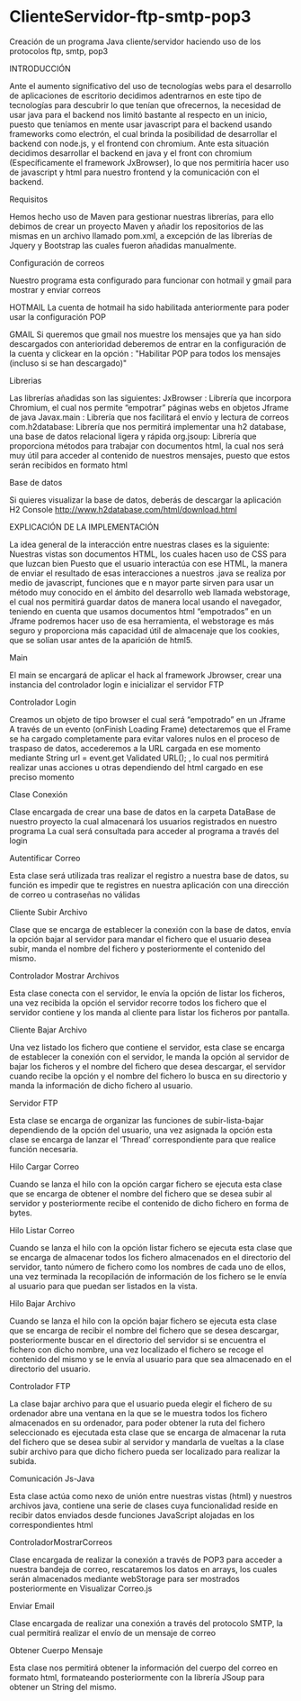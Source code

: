 # ClienteServidor-ftp-smtp-pop3
Creación de un programa Java cliente/servidor haciendo uso de los protocolos ftp, smtp, pop3

INTRODUCCIÓN

Ante el aumento significativo del uso de tecnologías webs para el desarrollo de aplicaciones de escritorio decidimos adentrarnos en este tipo de tecnologías para descubrir lo que tenían que ofrecernos, la necesidad de usar java para el backend nos limitó bastante al respecto en un inicio, puesto que teníamos en mente usar javascript para el backend usando frameworks como electrón, el cual brinda la posibilidad de desarrollar el backend con node.js, y el frontend con chromium. Ante esta situación decidimos desarrollar el backend en java y el front con chromium (Específicamente el framework JxBrowser), lo que nos permitiría hacer uso de javascript y html para nuestro frontend y la comunicación con el backend.

Requisitos

Hemos hecho uso de Maven para gestionar nuestras librerías, para ello debimos de crear un proyecto Maven y añadir los repositorios de las mismas en un archivo llamado pom.xml, a excepción de las librerías de Jquery y Bootstrap las cuales fueron añadidas manualmente.

Configuración de correos 

Nuestro programa esta configurado para funcionar con hotmail y gmail para mostrar y enviar correos

HOTMAIL
La cuenta de hotmail ha sido habilitada anteriormente para poder usar la configuración POP

GMAIL
Si queremos que gmail nos muestre los mensajes que ya han sido descargados con anterioridad deberemos de entrar en la configuración de la cuenta y clickear en la opción : "Habilitar POP para todos los mensajes (incluso si se han descargado)"

Librerias

Las librerías añadidas son las siguientes:
JxBrowser : Librería que incorpora Chromium, el cual nos permite “empotrar” páginas webs en objetos Jframe de java
Javax.main : Librería que nos facilitará el envío y lectura de correos
com.h2database: Librería que nos permitirá implementar una h2 database, una base de datos relacional ligera y rápida
org.jsoup: Librería que proporciona métodos para trabajar con documentos html, la cual nos será muy útil para acceder al contenido de nuestros mensajes, puesto que estos serán recibidos en formato html


Base de datos

Si quieres visualizar la base de datos, deberás de descargar la aplicación H2 Console
http://www.h2database.com/html/download.html

EXPLICACIÓN DE LA IMPLEMENTACIÓN

La idea general de la interacción entre nuestras clases es la siguiente:
Nuestras vistas son documentos HTML, los cuales hacen uso de CSS para que luzcan bien
Puesto que el usuario interactúa con ese HTML, la manera de enviar el resultado de esas interacciones a nuestros .java se realiza por medio de javascript, funciones que e n mayor parte sirven para usar un método muy conocido en el ámbito del desarrollo web llamada webstorage, el cual nos permitirá guardar datos de manera local usando el navegador, teniendo en cuenta que usamos documentos html “empotrados” en un Jframe podremos hacer uso de esa herramienta, el webstorage es más seguro y proporciona más capacidad útil de almacenaje que los cookies, que se solían usar antes de la aparición de html5.

Main

El main se encargará de aplicar el hack al framework Jbrowser, crear una instancia del controlador login e inicializar el servidor FTP

Controlador Login

Creamos un objeto de tipo browser el cual será “empotrado” en un Jframe
A través de un evento (onFinish Loading Frame) detectaremos que el Frame se ha cargado completamente para evitar valores nulos en el proceso de traspaso de datos, accederemos a la URL cargada en ese momento mediante String url = event.get Validated URL(); , lo cual nos permitirá realizar unas acciones u otras dependiendo del html cargado en ese preciso momento

Clase Conexión

Clase encargada de crear una base de datos en la carpeta DataBase de nuestro proyecto la cual almacenará los usuarios registrados en nuestro programa
La cual será consultada para acceder al programa a través del login

Autentificar Correo

Esta clase será utilizada tras realizar el registro a nuestra base de datos, su función es impedir que te registres en nuestra aplicación con una dirección de correo u contraseñas no válidas

Cliente Subir Archivo

Clase que se encarga de establecer la conexión con la base de datos, envía la opción bajar al servidor para mandar el fichero que el usuario desea subir, manda el nombre del fichero y posteriormente el contenido del mismo.


Controlador Mostrar Archivos

Esta clase conecta con el servidor, le envía la opción de listar los ficheros, una vez recibida la opción el servidor recorre todos los fichero que el servidor contiene y los manda al cliente para listar los ficheros por pantalla.

Cliente Bajar Archivo

Una vez listado los fichero que contiene el servidor, esta clase se encarga de establecer la conexión con el servidor, le manda la opción al servidor de bajar los ficheros y el nombre del fichero que desea descargar, el servidor cuando recibe la opción y el nombre del fichero lo busca en su directorio y manda la información de dicho fichero al usuario.

Servidor FTP

Esta clase se encarga de organizar las funciones de subir-lista-bajar dependiendo de la opción del usuario, una vez asignada la opción esta clase se encarga de lanzar el ‘Thread’ correspondiente para que realice función necesaria.

Hilo Cargar Correo

Cuando se lanza el hilo con la opción cargar fichero se ejecuta esta clase que se encarga de obtener el nombre del fichero que se desea subir al servidor y posteriormente recibe el contenido de dicho fichero en forma de bytes.

Hilo Listar Correo

Cuando se lanza el hilo con la opción listar fichero se ejecuta esta clase que se encarga de almacenar todos los fichero almacenados en el directorio del servidor, tanto número de fichero como los nombres de cada uno de ellos, una vez terminada la recopilación de información de los fichero se le envía al usuario para que puedan ser listados en la vista.

Hilo Bajar Archivo

Cuando se lanza el hilo con la opción bajar fichero se ejecuta esta clase que se encarga de
recibir el nombre del fichero que se desea descargar, posteriormente buscar en el directorio del servidor si se encuentra el fichero con dicho nombre, una vez localizado el fichero se recoge el contenido del mismo y se le envía al usuario para que sea almacenado en el directorio del usuario.

Controlador FTP

La clase bajar archivo para que el usuario pueda elegir el fichero de su ordenador abre una ventana en la que se le muestra todos los fichero almacenados en su ordenador, para poder obtener la ruta del fichero seleccionado es ejecutada esta clase que se encarga de almacenar la ruta del fichero que se desea subir al servidor y mandarla de vueltas a la clase subir archivo para que dicho fichero pueda ser localizado para realizar la subida.

Comunicación Js-Java

Esta clase actúa como nexo de unión entre nuestras vistas (html) y nuestros archivos java, contiene una serie de clases cuya funcionalidad reside en recibir datos enviados desde funciones JavaScript alojadas en los correspondientes html

ControladorMostrarCorreos

Clase encargada de realizar la conexión a través de POP3 para acceder a nuestra bandeja de correo, rescataremos los datos en arrays, los cuales serán almacenados mediante webStorage para ser mostrados posteriormente en Visualizar Correo.js

Enviar Email

Clase encargada de realizar una conexión a través del protocolo SMTP, la cual permitirá realizar el envío de un mensaje de correo

Obtener Cuerpo Mensaje

Esta clase nos permitirá obtener la información del cuerpo del correo en formato html, formateando posteriormente con la librería JSoup para obtener un String del mismo.

